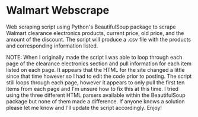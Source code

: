 # Walmart Webscrape
Web scraping script using Python's BeautifulSoup package to scrape Walmart clearance electronics products, current price, old price, and the amount of the discount. The script will produce a .csv file with the products and corresponding information listed.

NOTE: When I originally made the script I was able to loop through each page of the clearance electronics section and pull information for each item listed on each page. It appears that the HTML for the site changed a little since that time however so I had to edit the code prior to posting. The script still loops through each page, however it appears to only pull the first ten items from each page and I'm unsure how to fix this at this time. I tried using the three different HTML parsers available within the BeautifulSoup package but none of them made a difference. If anyone knows a solution please let me know and I'll update the script accordingly. Enjoy!
